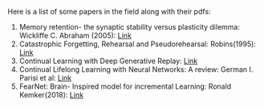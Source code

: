 Here is a list of some papers in the field along with their pdfs:

1. Memory retention- the synaptic stability versus plasticity dilemma: Wickliffe C. Abraham (2005): [Link](http://citeseerx.ist.psu.edu/viewdoc/download?doi=10.1.1.371.6320&rep=rep1&type=pdf)
2. Catastrophic Forgetting, Rehearsal and Pseudorehearsal: Robins(1995): [Link](http://citeseerx.ist.psu.edu/viewdoc/download?doi=10.1.1.108.3078&rep=rep1&type=pdf)
3. Continual Learning with Deep Generative Replay: [Link](http://papers.nips.cc/paper/6892-continual-learning-with-deep-generative-replay.pdf)
4. Continual Lifelong Learning with Neural Networks: A review: German I. Parisi et al: [Link](https://arxiv.org/pdf/1802.07569.pdf)
5. FearNet: Brain- Inspired model for incremental Learning: Ronald Kemker(2018): [Link](https://arxiv.org/pdf/1711.10563.pdf)
